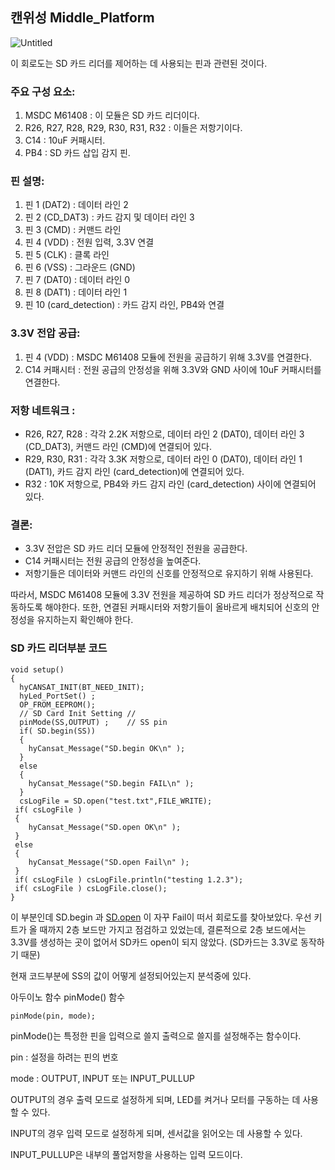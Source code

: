 ## 캔위성 Middle_Platform

![Untitled](https://prod-files-secure.s3.us-west-2.amazonaws.com/12bbde16-30cc-4785-ac54-4513c54de876/7d25404a-cc3b-44e4-9d5c-1f0135c391b1/Untitled.png)

이 회로도는 SD 카드 리더를 제어하는 데 사용되는 핀과 관련된 것이다.

### 주요 구성 요소:

1. MSDC M61408 : 이 모듈은 SD 카드 리더이다.
2. R26, R27, R28, R29, R30, R31, R32 : 이들은 저항기이다.
3. C14 : 10uF 커패시터.
4. PB4 : SD 카드 삽입 감지 핀.

### 핀 설명:

1. 핀 1 (DAT2) : 데이터 라인 2
2. 핀 2 (CD_DAT3) : 카드 감지 및 데이터 라인 3
3. 핀 3 (CMD) : 커맨드 라인
4. 핀 4 (VDD) : 전원 입력, 3.3V 연결
5. 핀 5 (CLK) : 클록 라인
6. 핀 6 (VSS) : 그라운드 (GND)
7. 핀 7 (DAT0) : 데이터 라인 0
8. 핀 8 (DAT1) : 데이터 라인 1
9. 핀 10 (card_detection) : 카드 감지 라인, PB4와 연결

### 3.3V 전압 공급:

1. 핀 4 (VDD) : MSDC M61408 모듈에 전원을 공급하기 위해 3.3V를 연결한다.
2. C14 커패시터 : 전원 공급의 안정성을 위해 3.3V와 GND 사이에 10uF 커패시터를 연결한다.

### 저항 네트워크 :

- R26, R27, R28 : 각각 2.2K 저항으로, 데이터 라인 2 (DAT0), 데이터 라인 3 (CD_DAT3), 커맨드 라인 (CMD)에 연결되어 있다.
- R29, R30, R31 : 각각 3.3K 저항으로, 데이터 라인 0 (DAT0), 데이터 라인 1 (DAT1), 카드 감지 라인 (card_detection)에 연결되어 있다.
- R32 : 10K 저항으로, PB4와 카드 감지 라인 (card_detection) 사이에 연결되어 있다.

### 결론:

- 3.3V 전압은 SD 카드 리더 모듈에 안정적인 전원을 공급한다.
- C14 커패시터는 전원 공급의 안정성을 높여준다.
- 저항기들은 데이터와 커맨드 라인의 신호를 안정적으로 유지하기 위해 사용된다.

따라서, MSDC M61408 모듈에 3.3V 전원을 제공하여 SD 카드 리더가 정상적으로 작동하도록 해야한다. 또한, 연결된 커패시터와 저항기들이 올바르게 배치되어 신호의 안정성을 유지하는지 확인해야 한다.

### SD 카드 리더부분 코드

```arduino
void setup() 
{
  hyCANSAT_INIT(BT_NEED_INIT);
  hyLed_PortSet() ;
  OP_FROM_EEPROM();
  // SD Card Init Setting //
  pinMode(SS,OUTPUT) ;    // SS pin
  if( SD.begin(SS))
  {
    hyCansat_Message("SD.begin OK\n" );
  }
  else
  {
    hyCansat_Message("SD.begin FAIL\n" );
  }
  csLogFile = SD.open("test.txt",FILE_WRITE);
 if( csLogFile ) 
 {
    hyCansat_Message("SD.open OK\n" );
 }
 else
 {
    hyCansat_Message("SD.open Fail\n" );
 }
 if( csLogFile ) csLogFile.println("testing 1.2.3");
 if( csLogFile ) csLogFile.close();
}
```

이 부분인데 SD.begin 과 [SD.open](http://SD.open) 이 자꾸 Fail이 떠서 회로도를 찾아보았다. 우선 키트가 올 때까지 2층 보드만 가지고 점검하고 있었는데, 결론적으로 2층 보드에서는 3.3V를 생성하는 곳이 없어서 SD카드 open이 되지 않았다. (SD카드는 3.3V로 동작하기 때문)

현재 코드부분에 SS의 값이 어떻게 설정되어있는지 분석중에 있다.

아두이노 함수 pinMode() 함수

```arduino
pinMode(pin, mode);
```

pinMode()는 특정한 핀을 입력으로 쓸지 출력으로 쓸지를 설정해주는 함수이다.

pin : 설정을 하려는 핀의 번호

mode : OUTPUT, INPUT 또는 INPUT_PULLUP

OUTPUT의 경우 출력 모드로 설정하게 되며, LED를 켜거나 모터를 구동하는 데 사용할 수 있다.

INPUT의 경우 입력 모드로 설정하게 되며, 센서값을 읽어오는 데 사용할 수 있다.

INPUT_PULLUP은 내부의 풀업저항을 사용하는 입력 모드이다.
